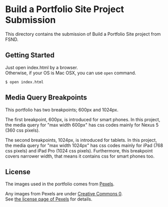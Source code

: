 # Build a Portfolio Site Project Submission
This directory contains the submission of Build a Portfolio Site project from FSND.

## Getting Started
Just open index.html by a browser.  
Otherwise, if your OS is Mac OSX, you can use `open` command.
```
$ open index.html
```

## Media Query Breakpoints
This portfolio has two breakpoints; 600px and 1024px.

The first breakpoint, 600px, is introduced for smart phones.
In this project, the media query for "max width 600px" has css codes mainly for Nexus 5 (360 css pixels).

The second breakpoints, 1024px, is introduced for tablets.
In this project, the media query for "max width 1024px" has css codes mainly for iPad (768 css pixels) and iPad Pro (1024 css pixels).
Furthermore, this breakpoint covers narrower width, that means it contains css for smart phones too.

## License
The images used in the portfolio comes from [Pexels](https://www.pexels.com/).

Any images from Pexels are under [Creative Commons 0](https://creativecommons.org/share-your-work/public-domain/cc0/).  
See [the license page of Pexels](https://www.pexels.com/photo-license/) for details.
